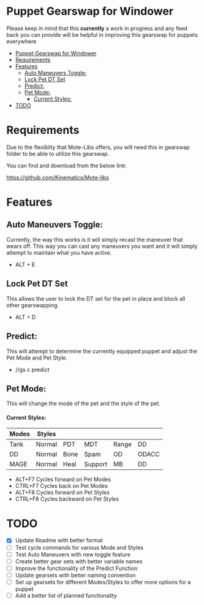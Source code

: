 # Puppet Gearswap for Windower
Please keep in mind that this **currently** a work in progress and any feed back you can provide will be helpful in improving this gearswap for puppets everywhere

- [Puppet Gearswap for Windower](#puppet-gearswap-for-windower)
- [Requirements](#requirements)
- [Features](#features)
  - [Auto Maneuvers Toggle:](#auto-maneuvers-toggle)
  - [Lock Pet DT Set](#lock-pet-dt-set)
  - [Predict:](#predict)
  - [Pet Mode:](#pet-mode)
      - [Current Styles:](#current-styles)
- [TODO](#todo)


# Requirements
Due to the flexibilty that Mote-Libs offers, you will need this in gearswap folder to be able to utilize this gearswap.

You can find and download from the below link:

https://github.com/Kinematics/Mote-libs

# Features

## Auto Maneuvers Toggle:
Currently, the way this works is it will simply recast the maneuver that wears off. This way you can cast any maneuvers you want and it will simply attempt to maintain what you have active.
- ALT + E

## Lock Pet DT Set
This allows the user to lock the DT set for the pet in place and block all other gearswapping.
- ALT + D
  
## Predict:
This will attempt to determine the currently equipped puppet and adjust the Pet Mode and Pet Style.
- //gs c predict
 
## Pet Mode:
This will change the mode of the pet and the style of the pet.


#### Current Styles:
| Modes | Styles |||||
|-------|--------|-------|---------|-------|-------|
| Tank  | Normal | PDT   | MDT     | Range | DD    |
| DD    | Normal | Bone  | Spam    | OD    | ODACC |
| MAGE  | Normal | Heal  | Support | MB    | DD    |

- ALT+F7 Cycles forward on Pet Modes
- CTRL+F7 Cycles back on Pet Modes 
- ALT+F8 Cycles forward on Pet Styles
- CTRL+F8 Cycles backward on Pet Styles

# TODO
- [x] Update Readme with better format
- [ ] Test cycle commands for various Mode and Styles
- [ ] Test Auto Maneuvers with new toggle feature
- [ ] Create better gear sets with better variable names
- [ ] Improve the functionality of the Predict Function
- [ ] Update gearsets with better naming convention
- [ ] Set up gearsets for different Modes/Styles to offer more options for a puppet
- [ ] Add a better list of planned functionality